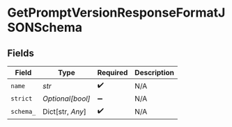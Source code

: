 # GetPromptVersionResponseFormatJSONSchema


## Fields

| Field              | Type               | Required           | Description        |
| ------------------ | ------------------ | ------------------ | ------------------ |
| `name`             | *str*              | :heavy_check_mark: | N/A                |
| `strict`           | *Optional[bool]*   | :heavy_minus_sign: | N/A                |
| `schema_`          | Dict[str, *Any*]   | :heavy_check_mark: | N/A                |